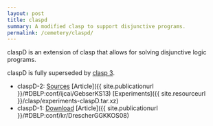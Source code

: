 ```yaml
---
layout: post
title: claspd
summary: A modified clasp to support disjunctive programs.
permalink: /cemetery/claspd/
---
```

claspD is an extension of clasp that allows for solving disjunctive logic programs.

claspD is fully superseded by [clasp 3](/clasp/).

* claspD-2:
  [Sources](https://sourceforge.net/p/potassco/code/HEAD/tree/tags/claspD-2.0/)
  [Article]({{ site.publicationurl }}/#DBLP:conf/ijcai/GebserKS13)
  [Experiments]({{ site.resourceurl }}/clasp/experiments-claspD.tar.xz)
* claspD-1:
  [Download](https://sourceforge.net/projects/potassco/files/claspD/)
  [Article]({{ site.publicationurl }}/#DBLP:conf/kr/DrescherGGKKOS08)
